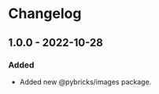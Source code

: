 # Changelog

<!-- refer to https://keepachangelog.com/en/1.0.0/ for guidance -->

## 1.0.0 - 2022-10-28

### Added
- Added new @pybricks/images package.
